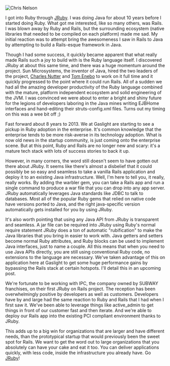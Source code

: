 ![Chris Nelson](http://gaslight.github.io/posts/assets/images/2013-06-07-living-the-dream-with-jruby-01.jpg)

I got into Ruby through [JRuby](http://jruby.org/). I was doing Java for about 10 years before I
started doing Ruby. What got me interested, like so many others, was Rails. I
was blown away by Ruby and Rails, but the surrounding ecosystem (native
libraries that needed to be compiled on each platform) made me sad. My initial
reaction was to attempt bring the awesomeness I saw in Rails to Java by
attempting to build a Rails-esque framework in Java.

Though I had some success, it quickly became apparent that what really made
Rails such a joy to build with is the Ruby language itself. I discovered JRuby
at about this same time, and there was a huge momentum around the project. Sun
Microsystems, the inventor of Java, hired the two leaders of the project,
[Charles Nutter](http://blog.headius.com/) and [Tom Enebo](https://github.com/enebo) to work on it full time and it quickly progressed
to the point where it could run Rails. All of a sudden we had all the amazing
developer productivity of the Ruby language combined with the mature, platform
independent ecosystem and solid engineering of the JVM. I was convinced we
were about to enter a bright and shiny future for the legions of developers
laboring in the Java mines writing EJBHome interfaces and hand-editing their
struts-config.xml files. Turns out my timing on this was a wee bit off ;)

Fast forward about 8 years to 2013. We at Gaslight are starting to see a
pickup in Ruby adoption in the enterprise.  It's common knowledge that the
enterprise tends to be more risk-averse in its technology adoption. What 
is now old news in the startup community, is just coming onto the enterprise 
scene. But at this point, Ruby and Rails are no longer new and scary: it's
a mature tech stack with lots of success stories to back it up.

However, in many corners, the word still doesn't seem to have gotten
out there about JRuby. It seems like there's almost a disbelief that it could
possibly be so easy and seamless to take a vanilla Rails application and
deploy it to an existing Java infrastructure. Well, I'm here to tell you, it
really, really works. By adding the warbler gem, you can take a Rails app and
run a single command to produce a war file that you can drop into any app
server. JRuby automatically leverages Java standards like JDBC to
talk to databases. Most all of the popular Ruby gems that relied on native code
have versions ported to Java, and the right java-specific version
automatically gets installed for you by using JRuby.

It's also worth pointing that using any Java API from JRuby is transparent and
seamless. A jar file can be required into JRuby using Ruby's normal require
statement JRuby does a ton of automatic "rubification" to make the Java
libraries that you bring in easier to work with. Java getters and setters become
normal Ruby attributes, and Ruby blocks can be used to implement Java interfaces,
just to name a couple. All this means that when you need to use Java APIs
directly, you are still using conventional Ruby code, no extensions to the
language are necessary. We've taken advantage of this on application here at
Gaslight to get some huge performance gains by bypassing the Rails stack at
certain hotspots. I'll detail this in an upcoming post.

We're fortunate to be working with IPC, the company owned by SUBWAY
franchises, on their first JRuby on Rails project. The reception has been
overwhelmingly positive by developers as well as customers. Developers have 
by and large had the same reaction to Ruby and Rails that I had when I first saw it.
We've been able to leverage things like active_admin to get things in front of
our customer fast and then iterate. And we're able to deploy our Rails app
into the existing PCI compliant environment thanks to JRuby.

This adds up to a big win for organizations that are larger and
have different needs, than the prototypical startup that would previously been
the sweet spot for Rails. We want to get the word out to large organizations 
that you absolutely can have your cake and eat it too. You can deliver applications 
quickly, with less code, inside the infrastructure you already have. Go [JRuby](http://jruby.org)!
